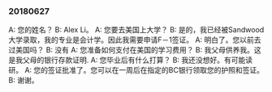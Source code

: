 ### 20180627

A: 您的姓名？
B: Alex Li。
A: 您要去美国上大学？
B: 是的，我已经被Sandwood大学录取，我的专业是会计学。因此我需要申请F－1签证。
A: 明白了。您以前去过美国吗？
B: 没有
A: 您准备如何支付在美国的学习费用？
B: 我父母供养我。这是我父母的银行存款证明.
A: 您毕业后有什么打算？
B: 我还没想好。有可能读研。
A: 您的签证批准了。您可以在一周后在指定的BC银行领取您的护照和签证。
B: 谢谢。